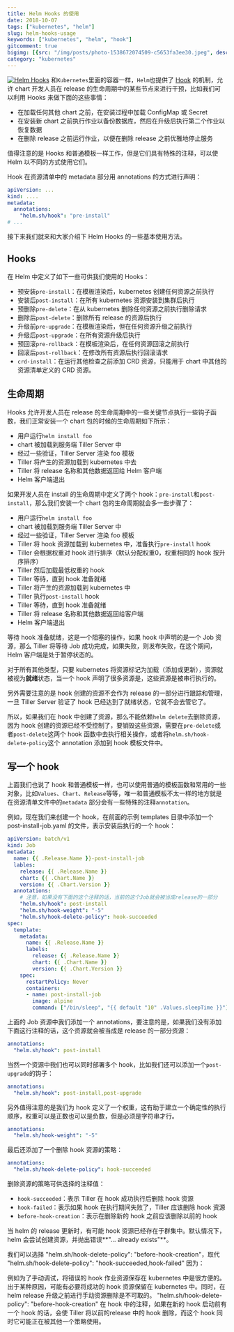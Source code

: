 ```yaml
---
title: Helm Hooks 的使用
date: 2018-10-07
tags: ["kubernetes", "helm"]
slug: helm-hooks-usage
keywords: ["kubernetes", "helm", "hook"]
gitcomment: true
bigimg: [{src: "/img/posts/photo-1538672074509-c5653fa3ee30.jpeg", desc: "Antônio Prado"}]
category: "kubernetes"
---
```


[![Helm Hooks](/img/posts/helm-hooks.png)](https://mp.weixin.qq.com/s/S84k_PKAw3sjMnIO6D9O6Q)
和`Kubernetes`里面的容器一样，`Helm`也提供了 [Hook](https://docs.helm.sh/developing_charts/#hooks) 的机制，允许 chart 开发人员在 release 的生命周期中的某些节点来进行干预，比如我们可以利用 Hooks 来做下面的这些事情：

* 在加载任何其他 chart 之前，在安装过程中加载 ConfigMap 或 Secret
* 在安装新 chart 之前执行作业以备份数据库，然后在升级后执行第二个作业以恢复数据
* 在删除 release 之前运行作业，以便在删除 release 之前优雅地停止服务

<!--more-->

值得注意的是 Hooks 和普通模板一样工作，但是它们具有特殊的注释，可以使 Helm 以不同的方式使用它们。

Hook 在资源清单中的 metadata 部分用 annotations 的方式进行声明：
```yaml
apiVersion: ...
kind: ....
metadata:
  annotations:
    "helm.sh/hook": "pre-install"
# ...
```

接下来我们就来和大家介绍下 Helm Hooks 的一些基本使用方法。

## Hooks
在 Helm 中定义了如下一些可供我们使用的 Hooks：

* 预安装`pre-install`：在模板渲染后，kubernetes 创建任何资源之前执行
* 安装后`post-install`：在所有 kubernetes 资源安装到集群后执行
* 预删除`pre-delete`：在从 kubernetes 删除任何资源之前执行删除请求
* 删除后`post-delete`：删除所有 release 的资源后执行
* 升级前`pre-upgrade`：在模板渲染后，但在任何资源升级之前执行
* 升级后`post-upgrade`：在所有资源升级后执行
* 预回滚`pre-rollback`：在模板渲染后，在任何资源回滚之前执行
* 回滚后`post-rollback`：在修改所有资源后执行回滚请求
* `crd-install`：在运行其他检查之前添加 CRD 资源，只能用于 chart 中其他的资源清单定义的 CRD 资源。



## 生命周期
Hooks 允许开发人员在 release 的生命周期中的一些关键节点执行一些钩子函数，我们正常安装一个 chart 包的时候的生命周期如下所示：

* 用户运行`helm install foo`
* chart 被加载到服务端 Tiller Server 中
* 经过一些验证，Tiller Server 渲染 foo 模板
* Tiller 将产生的资源加载到 kubernetes 中去
* Tiller 将 release 名称和其他数据返回给 Helm 客户端
* Helm 客户端退出

如果开发人员在 install 的生命周期中定义了两个 hook：`pre-install`和`post-install`，那么我们安装一个 chart 包的生命周期就会多一些步骤了：

* 用户运行`helm install foo`
* chart 被加载到服务端 Tiller Server 中
* 经过一些验证，Tiller Server 渲染 foo 模板
* Tiller 将 hook 资源加载到 kubernetes 中，准备执行`pre-install` hook
* Tiller 会根据权重对 hook 进行排序（默认分配权重0，权重相同的 hook 按升序排序）
* Tiller 然后加载最低权重的 hook
* Tiller 等待，直到 hook 准备就绪
* Tiller 将产生的资源加载到 kubernetes 中
* Tiller 执行`post-install` hook
* Tiller 等待，直到 hook 准备就绪
* Tiller 将 release 名称和其他数据返回给客户端
* Helm 客户端退出

等待 hook 准备就绪，这是一个阻塞的操作，如果 hook 中声明的是一个 Job 资源，那么 Tiller 将等待 Job 成功完成，如果失败，则发布失败，在这个期间，Helm 客户端是处于暂停状态的。

对于所有其他类型，只要 kubernetes 将资源标记为加载（添加或更新），资源就被视为**就绪**状态，当一个 hook 声明了很多资源是，这些资源是被串行执行的。

另外需要注意的是 hook 创建的资源不会作为 release 的一部分进行跟踪和管理，一旦 Tiller Server 验证了 hook 已经达到了就绪状态，它就不会去管它了。

所以，如果我们在 hook 中创建了资源，那么不能依赖`helm delete`去删除资源，因为 hook 创建的资源已经不受控制了，要销毁这些资源，需要在`pre-delete`或者`post-delete`这两个 hook 函数中去执行相关操作，或者将`helm.sh/hook-delete-policy`这个 annotation 添加到 hook 模板文件中。

## 写一个 hook
上面我们也说了 hook 和普通模板一样，也可以使用普通的模板函数和常用的一些对象，比如`Values`、`Chart`、`Release`等等，唯一和普通模板不太一样的地方就是在资源清单文件中的`metadata` 部分会有一些特殊的注释`annotation`。

例如，现在我们来创建一个 hook，在前面的示例 templates 目录中添加一个 post-install-job.yaml 的文件，表示安装后执行的一个 hook：
```yaml
apiVersion: batch/v1
kind: Job
metadata:
  name: {{ .Release.Name }}-post-install-job
  lables:
    release: {{ .Release.Name }}
    chart: {{ .Chart.Name }}
    version: {{ .Chart.Version }}
  annotations:
    # 注意，如果没有下面的这个注释的话，当前的这个Job就会被当成release的一部分
    "helm.sh/hook": post-install
    "helm.sh/hook-weight": "-5"
    "helm.sh/hook-delete-policy": hook-succeeded
spec:
  template:
    metadata:
      name: {{ .Release.Name }}
      labels:
        release: {{ .Release.Name }}
        chart: {{ .Chart.Name }}
        version: {{ .Chart.Version }}
    spec:
      restartPolicy: Never
      containers:
      - name: post-install-job
        image: alpine
        command: ["/bin/sleep", "{{ default "10" .Values.sleepTime }}"]
```

上面的 Job 资源中我们添加一个 annotations，要注意的是，如果我们没有添加下面这行注释的话，这个资源就会被当成是 release 的一部分资源：
```yaml
annotations:
  "helm.sh/hook": post-install
```

当然一个资源中我们也可以同时部署多个 hook，比如我们还可以添加一个`post-upgrade`的钩子：
```yaml
annotations:
  "helm.sh/hook": post-install,post-upgrade
```

另外值得注意的是我们为 hook 定义了一个权重，这有助于建立一个确定性的执行顺序，权重可以是正数也可以是负数，但是必须是字符串才行。
```yaml
annotations:
  "helm.sh/hook-weight": "-5"
```

最后还添加了一个删除 hook 资源的策略：
```yaml
annotations:
  "helm.sh/hook-delete-policy": hook-succeeded
```

删除资源的策略可供选择的注释值：

* `hook-succeeded`：表示 Tiller 在 hook 成功执行后删除 hook 资源
* `hook-failed`：表示如果 hook 在执行期间失败了，Tiller 应该删除 hook 资源
* `before-hook-creation`：表示在删除新的 hook 之前应该删除以前的 hook

当 helm 的 release 更新时，有可能 hook 资源已经存在于群集中。默认情况下，helm 会尝试创建资源，并抛出错误**"... already exists"**。

我们可以选择 "helm.sh/hook-delete-policy": "before-hook-creation"，取代 "helm.sh/hook-delete-policy": "hook-succeeded,hook-failed" 因为：

例如为了手动调试，将错误的 hook 作业资源保存在 kubernetes 中是很方便的。
出于某种原因，可能有必要将成功的 hook 资源保留在 kubernetes 中。同时，在 helm release 升级之前进行手动资源删除是不可取的。
"helm.sh/hook-delete-policy": "before-hook-creation" 在 hook 中的注释，如果在新的 hook 启动前有一个 hook 的话，会使 Tiller 将以前的release 中的 hook 删除，而这个 hook 同时它可能正在被其他一个策略使用。


<!--adsense-self-->